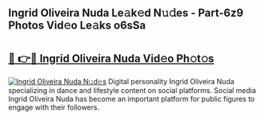 ## Ingrid Oliveira Nuda Le𝚊k𝚎d N𝚞𝚍es - Part-6z9 Photos Vid𝚎o Le𝚊ks o6sSa

# <h2><a href="http://fbbkvq.evod.top/?m=Ingrid+Oliveira+Nuda">🔗 👉🔴 Ingrid Oliveira Nuda Vid𝚎o Ph𝚘t𝚘s</a></h2>

[![Ingrid Oliveira Nuda N𝚞d𝚎s](https://i.imgur.com/8V9OHl7.gif)](http://fbbkvq.evod.top/?m=Ingrid+Oliveira+Nuda)
Digital personality Ingrid Oliveira Nuda specializing in dance and lifestyle content on social platforms. Social media Ingrid Oliveira Nuda has become an important platform for public figures to engage with their followers. 
